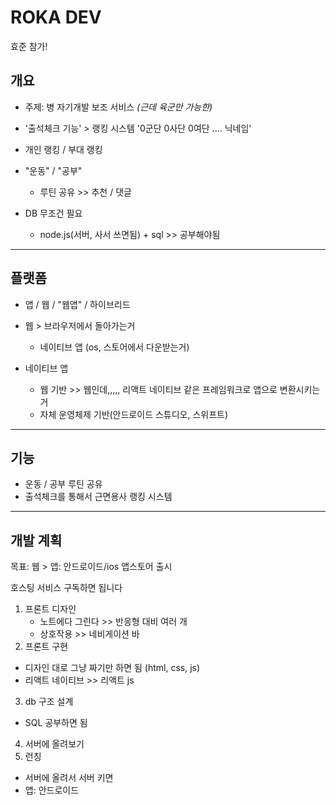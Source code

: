 # ROKA DEV

효준 참가!
## 개요
* 주제: 병 자기개발 보조 서비스 *(근데 육군만 가능한)*

* '출석체크 기능' > 랭킹 시스템 '0군단 0사단 0여단 .... 닉네임'

* 개인 랭킹 / 부대 랭킹

* "운동" / "공부"
  - 루틴 공유 >> 추천 / 댓글

* DB 무조건 필요
  - node.js(서버, 사서 쓰면됨) + sql >> 공부해야됨

-------------

## 플랫폼
* 앱 / 웹 / "웹앱" / 하이브리드

* 웹 > 브라우저에서 돌아가는거
  - 네이티브 앱 (os, 스토어에서 다운받는거)

* 네이티브 앱
  - 웹 기반 >> 웹인데,,,,, 리액트 네이티브 같은 프레임워크로 앱으로 변환시키는 거
  - 자체 운영체제 기반(안드로이드 스튜디오, 스위프트)

-------------

## 기능
* 운동 / 공부 루틴 공유
* 출석체크를 통해서 근면용사 랭킹 시스템

-------------

## 개발 계획
목표: 웹 > 앱: 안드로이드/ios 앱스토어 출시

호스팅 서비스 구독하면 됩니다

1. 프론트 디자인
    - 노트에다 그린다 >> 반응형 대비 여러 개
    - 상호작용 >> 네비게이션 바
2. 프론트 구현
  - 디자인 대로 그냥 짜기만 하면 됨 (html, css, js)
  - 리액트 네이티브 >> 리액트 js
3. db 구조 설계
  - SQL 공부하면 됨
4. 서버에 올려보기
5. 런칭
  - 서버에 올려서 서버 키면
  - 앱: 안드로이드